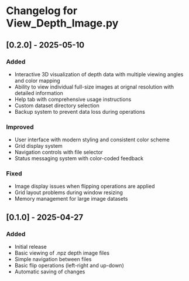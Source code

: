 # Changelog for View_Depth_Image.py

## [0.2.0] - 2025-05-10
### Added
- Interactive 3D visualization of depth data with multiple viewing angles and color mapping
- Ability to view individual full-size images at orignal resolution with detailed information
- Help tab with comprehensive usage instructions
- Custom dataset directory selection
- Backup system to prevent data loss during operations

### Improved
- User interface with modern styling and consistent color scheme
- Grid display system
- Navigation controls with file selector
- Status messaging system with color-coded feedback

### Fixed
- Image display issues when flipping operations are applied
- Grid layout problems during window resizing
- Memory management for large image datasets

## [0.1.0] - 2025-04-27
### Added
- Initial release
- Basic viewing of .npz depth image files
- Simple navigation between files
- Basic flip operations (left-right and up-down)
- Automatic saving of changes 
